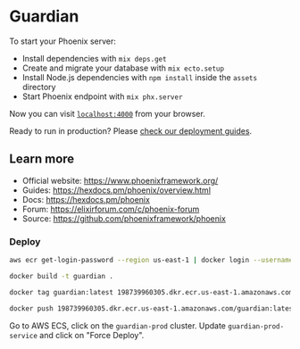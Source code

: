 # Guardian

To start your Phoenix server:

  * Install dependencies with `mix deps.get`
  * Create and migrate your database with `mix ecto.setup`
  * Install Node.js dependencies with `npm install` inside the `assets` directory
  * Start Phoenix endpoint with `mix phx.server`

Now you can visit [`localhost:4000`](http://localhost:4000) from your browser.

Ready to run in production? Please [check our deployment guides](https://hexdocs.pm/phoenix/deployment.html).

## Learn more

  * Official website: https://www.phoenixframework.org/
  * Guides: https://hexdocs.pm/phoenix/overview.html
  * Docs: https://hexdocs.pm/phoenix
  * Forum: https://elixirforum.com/c/phoenix-forum
  * Source: https://github.com/phoenixframework/phoenix


### Deploy

```bash
aws ecr get-login-password --region us-east-1 | docker login --username AWS --password-stdin 198739960305.dkr.ecr.us-east-1.amazonaws.com
```

```bash
docker build -t guardian .
```

```bash
docker tag guardian:latest 198739960305.dkr.ecr.us-east-1.amazonaws.com/guardian:latest
```

```bash
docker push 198739960305.dkr.ecr.us-east-1.amazonaws.com/guardian:latest
```

Go to AWS ECS, click on the `guardian-prod` cluster. Update `guardian-prod-service` and click on "Force Deploy".
